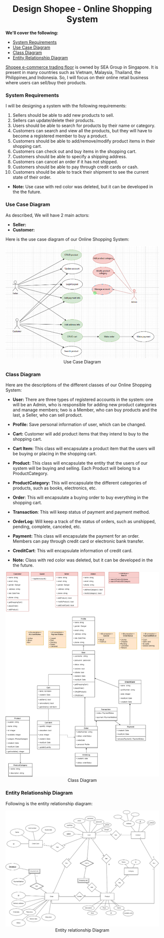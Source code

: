 <h1 align="center">Design Shopee - Online Shopping System</h1>

**We'll cover the following:**

* [System Requirements](#system-requirements)
* [Use Case Diagram](#use-case-diagram)
* [Class Diagram](#class-diagram)
* [Entity Relationship Diagram](#entity-relationship-diagram)

[Shopee e-commerce trading floor](https://shopee.vn/) is owned by SEA Group in Singapore. It is present in many countries such as Vietnam, Malaysia, Thailand, the Philippines,and Indonesia. So, I will focus on their online retail business where users can sell/buy their products.

### System Requirements

I will be designing a system with the following requirements:

1. Sellers should be able to add new products to sell.
2. Sellers can update/delete their products.
3. Users should be able to search for products by their name or category.
4. Customers can search and view all the products, but they will have to become a registered member to buy a product.
5. Customers should be able to add/remove/modify product items in their shopping cart.
6. Customers can check out and buy items in the shopping cart.
7. Customers should be able to specify a shipping address.
8. Customers can cancel an order if it has not shipped.
9. Customers should be able to pay through credit cards or cash.
10. Customers should be able to track their shipment to see the current state of their order.

* **Note:** Use case with red color was deleted, but it can be developed in the the future.
### Use Case Diagram

As described, We will have 2 main actors: 
* **Seller:**
* **Customer:** 

Here is the use case diagram of our Online Shopping System:

<p align="center">
    <img src="/img/use-case.png" alt="Online Shoopping System Use Case Diagram">
    <br />
    Use Case Diagram
</p>

### Class Diagram

Here are the descriptions of the different classes of our Online Shopping System:
* **User:** There are three types of registered accounts in the system: one will be an Admin, who is responsible for adding new product categories and manage members; two is a Member, who can buy products and the last, a Seller, who can sell product.
* **Profile:** Save personal information of user, which can be changed.
* **Cart:** Customer will add product items that they intend to buy to the shopping cart.
* **Cart Item:** This class will encapsulate a product item that the users will be buying or placing in the shopping cart.
* **Product:** This class will encapsulate the entity that the users of our system will be buying and selling. Each Product will belong to a ProductCategory.
* **ProductCategory:** This will encapsulate the different categories of products, such as books, electronics, etc.
* **Order**: This will encapsulate a buying order to buy everything in the shopping cart.
* **Transaction**: This will keep status of payment and payment method.
* **OrderLog:** Will keep a track of the status of orders, such as unshipped, pending, complete, canceled, etc.
* **Payment:** This class will encapsulate the payment for an order. Members can pay through credit card or electronic bank transfer.
* **CreditCart**: This will encapsulate information of credit card.

* **Note:** Class with red color was deleted, but it can be developed in the the future.

<p align="center">
    <img src="/img/class-diagram.png" alt="Online Shoopping System Class Diagram">
    <br />
    Class Diagram
</p>

### Entity Relationship Diagram

Following is the entity relationship diagram:

<p align="center">
    <img src="/img/entity-relationship-diagram.png" alt="Entity relationship Diagram">
    <br />
    Entity relationship Diagram
</p>

